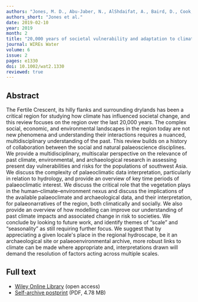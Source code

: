 ```yaml
---
authors: "Jones, M. D., Abu-Jaber, N., AlShdaifat, A., Baird, D., Cook, B. I., Cuthbert, M. O., Dean, J. R., Djamali, M., Eastwood, W., Fleitmann, D., Haywood, A., Kwiecien, O., Larsen, J., Maher, L. A., Metcalfe, S. E., Parker, A., Petrie, C. A., Primmer, N., Richter, T., Roberts, N., Roe, J., Tindall, J. C., Unal, E., & Weeks, L."
authors_short: "Jones et al."
date: 2019-02-10
year: 2019
month: 2
title: "20,000 years of societal vulnerability and adaptation to climate change in southwest Asia"
journal: WIREs Water
volume: 6
issue: 2
pages: e1330
doi: 10.1002/wat2.1330
reviewed: true
---
```


## Abstract

The Fertile Crescent, its hilly flanks and surrounding drylands has been a critical
region for studying how climate has influenced societal change, and this review
focuses on the region over the last 20,000 years. The complex social, economic,
and environmental landscapes in the region today are not new phenomena and
understanding their interactions requires a nuanced, multidisciplinary understanding of the past. This review builds on a history of collaboration between the social
and natural palaeoscience disciplines. We provide a multidisciplinary, multiscalar
perspective on the relevance of past climate, environmental, and archaeological
research in assessing present day vulnerabilities and risks for the populations of
southwest Asia. We discuss the complexity of palaeoclimatic data interpretation,
particularly in relation to hydrology, and provide an overview of key time periods
of palaeoclimatic interest. We discuss the critical role that the vegetation plays in
the human–climate–environment nexus and discuss the implications of the available palaeoclimate and archaeological data, and their interpretation, for palaeonarratives of the region, both climatically and socially. We also provide an overview
of how modelling can improve our understanding of past climate impacts and associated change in risk to societies. We conclude by looking to future work, and identify themes of “scale” and “seasonality” as still requiring further focus. We suggest
that by appreciating a given locale's place in the regional hydroscape, be it an
archaeological site or palaeoenvironmental archive, more robust links to climate
can be made where appropriate and, interpretations drawn will demand the resolution of factors acting across multiple scales.

## Full text

* [Wiley Online Library](https://onlinelibrary.wiley.com/doi/full/10.1002/wat2.1330) (open access)
* [Self-archive postprint](/pdf/Jones_et_al_2019.pdf) (PDF, 4.78 MB)
